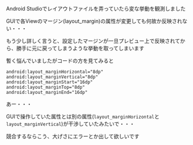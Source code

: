 
Android Studioでレイアウトファイルを弄っていたら変な挙動を観測しました

GUIで各Viewのマージン(layout_margin)の属性が変更しても何故か反映されない・・・

もう少し詳しく言うと、設定したマージンが一旦プレビュー上で反映されてから、勝手に元に戻ってしまうような挙動を取ってしまいます

暫く悩んでいましたがコードの方を見てみると

```
android:layout_marginHorizontal="8dp"
android:layout_marginVertical="8dp"
android:layout_marginStart="16dp"  
android:layout_marginTop="8dp"  
android:layout_marginEnd="16dp"
```

あー・・・

GUIで操作していた属性とは別の属性(```layout_marginHorizontal```と```layout_marginVertical```)が干渉していたみたいで・・・

競合するならこう、大げさにエラーとか出して欲しいです